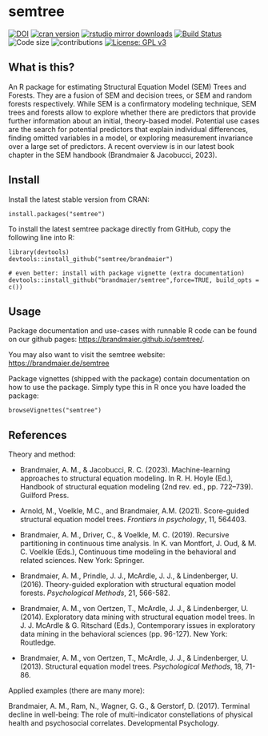 # semtree

[![DOI](https://zenodo.org/badge/DOI/10.5281/zenodo.1116294.svg)](https://doi.org/10.5281/zenodo.1116294)
[![cran
version](http://www.r-pkg.org/badges/version/semtree)](https://cran.r-project.org/package=semtree)
[![rstudio mirror
downloads](http://cranlogs.r-pkg.org/badges/semtree)](https://github.com/r-hub/cranlogs.app)
[![Build
Status](https://travis-ci.com/brandmaier/semtree.svg?branch=master)](https://travis-ci.com/brandmaier/semtree)
![Code
size](https://img.shields.io/github/languages/code-size/brandmaier/semtree.svg)
![contributions](https://img.shields.io/badge/contributions-welcome-brightgreen.svg?style=flat)
[![License: GPL
v3](https://img.shields.io/badge/License-GPLv3-blue.svg)](https://www.gnu.org/licenses/gpl-3.0)

## What is this?

An R package for estimating Structural Equation Model (SEM) Trees and
Forests. They are a fusion of SEM and decision trees, or SEM and random
forests respectively. While SEM is a confirmatory modeling technique,
SEM trees and forests allow to explore whether there are predictors that
provide further information about an initial, theory-based model.
Potential use cases are the search for potential predictors that explain
individual differences, finding omitted variables in a model, or
exploring measurement invariance over a large set of predictors. A
recent overview is in our latest book chapter in the SEM handbook
(Brandmaier & Jacobucci, 2023).

## Install

Install the latest stable version from CRAN:

    install.packages("semtree")

To install the latest semtree package directly from GitHub, copy the
following line into R:

    library(devtools)
    devtools::install_github("semtree/brandmaier")

    # even better: install with package vignette (extra documentation)
    devtools::install_github("brandmaier/semtree",force=TRUE, build_opts = c())

## Usage

Package documentation and use-cases with runnable R code can be found on
our github pages: <https://brandmaier.github.io/semtree/>.

You may also want to visit the semtree website:
<https://brandmaier.de/semtree>

Package vignettes (shipped with the package) contain documentation on
how to use the package. Simply type this in R once you have loaded the
package:

    browseVignettes("semtree")

## References

Theory and method:

-   Brandmaier, A. M., & Jacobucci, R. C. (2023). Machine-learning
    approaches to structural equation modeling. In R. H. Hoyle (Ed.),
    Handbook of structural equation modeling (2nd rev. ed.,
    pp. 722–739). Guilford Press.

-   Arnold, M., Voelkle, M.C., and Brandmaier, A.M. (2021). Score-guided
    structural equation model trees. *Frontiers in psychology*, 11,
    564403.

-   Brandmaier, A. M., Driver, C., & Voelkle, M. C. (2019). Recursive
    partitioning in continuous time analysis. In K. van Montfort, J.
    Oud, & M. C. Voelkle (Eds.), Continuous time modeling in the
    behavioral and related sciences. New York: Springer.

-   Brandmaier, A. M., Prindle, J. J., McArdle, J. J., &
    Lindenberger, U. (2016). Theory-guided exploration with structural
    equation model forests. *Psychological Methods*, 21, 566-582.

-   Brandmaier, A. M., von Oertzen, T., McArdle, J. J., &
    Lindenberger, U. (2014). Exploratory data mining with structural
    equation model trees. In J. J. McArdle & G. Ritschard (Eds.),
    Contemporary issues in exploratory data mining in the behavioral
    sciences (pp. 96-127). New York: Routledge.

-   Brandmaier, A. M., von Oertzen, T., McArdle, J. J., &
    Lindenberger, U. (2013). Structural equation model trees.
    *Psychological Methods*, 18, 71-86.

Applied examples (there are many more):

Brandmaier, A. M., Ram, N., Wagner, G. G., & Gerstorf, D. (2017).
Terminal decline in well-being: The role of multi-indicator
constellations of physical health and psychosocial correlates.
Developmental Psychology.
